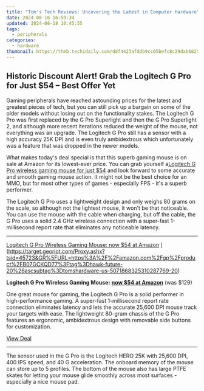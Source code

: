 ```yaml
---
title: "Tom's Tech Reviews: Uncovering the Latest in Computer Hardware"
date: 2024-08-16 16:59:34
updated: 2024-08-18 10:45:55
tags:
  - peripherals
categories:
  - hardware
thumbnail: https://thmb.techidaily.com/ddf4423afddb9cc05befc8c29dab68251d90672059623bcb13035bb3744866c7.png
---
```


## Historic Discount Alert! Grab the Logitech G Pro for Just $54 – Best Offer Yet

Gaming peripherals have reached astounding prices for the latest and greatest pieces of tech, but you can still pick up a bargain on some of the older models without losing out on the functionality stakes. The Logitech G Pro was first replaced by the G Pro Superlight and then the G Pro Superlight 2, and although more recent iterations reduced the weight of the mouse, not everything was an upgrade. The Logitech G Pro still has a sensor with a high accuracy 25K DPI and is even truly ambidextrous which unfortunately was a feature that was dropped in the newer models.

 What makes today's deal special is that this superb gaming mouse is on sale at Amazon for its lowest-ever price. You can grab yourself a[Logitech G Pro wireless gaming mouse for just $54](https://target.georiot.com/Proxy.ashx?tsid=45723&GR%5FURL=https%3A%2F%2Famazon.com%2Fgp%2Fproduct%2FB07GCKQD77%3Ftag%3Dhawk-future-20%26ascsubtag%3Dtomshardware-us-1267352374131438894-20) and look forward to some accurate and smooth gaming mouse action. It might not be the best choice for an MMO, but for most other types of games - especially FPS - it's a superb performer.

 The Logitech G Pro uses a lightweight design and only weighs 80 grams on the scale, so although not the lightest mouse, it won't be that noticeable. You can use the mouse with the cable when charging, but off the cable, the G Pro uses a solid 2.4 GHz wireless connection with a super-fast 1-millisecond report rate that eliminates any noticeable latency.

---

[Logitech G Pro Wireless Gaming Mouse: now $54 at Amazon](https://cdn.mos.cms.futurecdn.net/iYLmVGCySqewN6M8cLcZf8-200-100.png "Logitech G Pro Wireless Gaming Mouse: now $54 at Amazon") ](https://target.georiot.com/Proxy.ashx?tsid=45723&GR%5FURL=https%3A%2F%2Famazon.com%2Fgp%2Fproduct%2FB07GCKQD77%3Ftag%3Dhawk-future-20%26ascsubtag%3Dtomshardware-us-5071868325310287769-20)

**Logitech G Pro Wireless Gaming Mouse:** [**now $54 at Amazon**](https://target.georiot.com/Proxy.ashx?tsid=45723&GR%5FURL=https%3A%2F%2Famazon.com%2Fgp%2Fproduct%2FB07GCKQD77%3Ftag%3Dhawk-future-20%26ascsubtag%3Dtomshardware-us-1215708295380722371-20) (was $129)  
  
 One great mouse for gaming, the Logitech G Pro is a solid performer in high-performance gaming. A super-fast 1-millisecond report rate connection eliminates latency and lets the accurate 25,600 DPI mouse track your targets with ease. The lightweight 80-gram chassis of the G Pro features an ergonomic, ambidextrous design with removable side buttons for customization.

[View Deal](https://target.georiot.com/Proxy.ashx?tsid=45723&GR%5FURL=https%3A%2F%2Famazon.com%2Fgp%2Fproduct%2FB07GCKQD77%3Ftag%3Dhawk-future-20%26ascsubtag%3Dtomshardware-us-5071868325310287769-20)

---

 The sensor used in the G Pro is the Logitech HERO 25K with 25,600 DPI, 400 IPS speed, and 40 G acceleration. The onboard memory of the mouse can store up to 5 profiles. The bottom of the mouse also has large PTFE skates for letting your mouse glide smoothly across most surfaces - especially a nice mouse pad.


<ins class="adsbygoogle"
     style="display:block"
     data-ad-format="autorelaxed"
     data-ad-client="ca-pub-7571918770474297"
     data-ad-slot="1223367746"></ins>



<ins class="adsbygoogle"
     style="display:block"
     data-ad-client="ca-pub-7571918770474297"
     data-ad-slot="8358498916"
     data-ad-format="auto"
     data-full-width-responsive="true"></ins>
